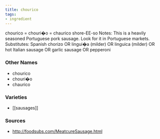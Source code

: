 ```yaml
---
title: chourico
tags:
- ingredient
---
```

chourico = chouri�o = chaurico shore-EE-so Notes: This is a heavily seasoned Portuguese pork sausage. Look for it in Portuguese markets. Substitutes: Spanish chorizo OR lingui�a (milder) OR linguica (milder) OR hot Italian sausage OR garlic sausage OR pepperoni

### Other Names

* chourico
* chouri�o
* chaurico

### Varieties

* [[sausages]]

### Sources
* http://foodsubs.com/MeatcureSausage.html
